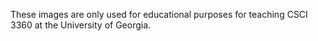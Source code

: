 These images are only used for educational purposes for teaching CSCI 3360 at the University of Georgia.
